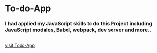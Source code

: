 # To-do-App
### I had applied my JavaScript skills to do this Project including JavaScript modules, Babel, webpack, dev server and more..

<br>[visit Todo-App](https://exciting-grass.surge.sh/)
